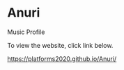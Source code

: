 # Anuri
Music Profile

To view the website, click link below.

https://platforms2020.github.io/Anuri/
